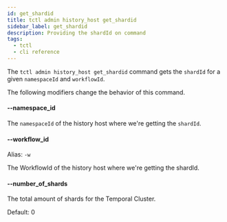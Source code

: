 ```yaml
---
id: get_shardid
title: tctl admin history_host get_shardid
sidebar_label: get_shardid
description: Providing the shardId on command
tags:
  - tctl
  - cli reference
---
```


The `tctl admin history_host get_shardid` command gets the `shardId` for a given `namespaceId` and `workflowId`.

The following modifiers change the behavior of this command.

#### --namespace_id

The `namespaceId` of the history host where we're getting the `shardId`.

#### --workflow_id

Alias: `-w`

The WorkflowId of the history host where we're getting the shardId.

#### --number_of_shards

The total amount of shards for the Temporal Cluster.

Default: 0
